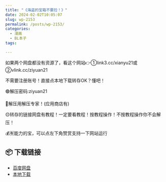```yaml
---
title: "《海盗的宝箱不要捡！》"
date: 2024-02-02T10:05:07
slug: wp-2153
permalink: /posts/wp-2153/
categories:
  - 漫画
  - BL本子
tags:

---
```


如果两个网盘都没有资源了，看这个网站👉①link3.cc/xianyu21或②vlink.cc/ziyuan21

不需要注册账号！直接点本地下载转存OK？懂吧！

🟢解压密码:ziyuan21

🔵解压用解压专家！(应用商店有)

🟡转存的链接网盘有教程！一定要看教程！按教程操作！不按教程操作你不会解压！

💰🈶能力的宝，可以点左下角赞赏支持一下网站运行

## 📦 下载链接
- [百度网盘](https://blziyuan21.com/pay-download/2153?key=79cb9c6015&down_id=0)
- [本地下载](https://blziyuan21.com/pay-download/2153?key=79cb9c6015&down_id=1)

